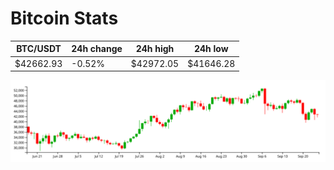 # Bitcoin Stats

BTC/USDT|24h change|24h high|24h low|
|---|---|---|---|
|$42662.93|-0.52%|$42972.05|$41646.28|

<img src="./chart.svg">
